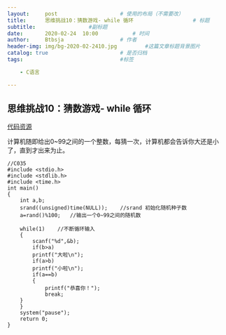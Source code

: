 ```yaml
---
layout:     post   				    # 使用的布局（不需要改）
title:      思维挑战10：猜数游戏- while 循环				    # 标题 
subtitle:                 #副标题
date:       2020-02-24 	10:00			# 时间
author:     Btbsja					# 作者
header-img: img/bg-2020-02-2410.jpg 	    #这篇文章标题背景图片
catalog: true 						# 是否归档
tags:								#标签

    - C语言

---
```

思维挑战10：猜数游戏- while 循环
-

[代码资源](https://download.csdn.net/download/Btbsja/12155121)

计算机随即给出0~99之间的一个整数，每猜一次，计算机都会告诉你大还是小了，直到才出来为止。

    //C035
    #include <stdio.h>
    #include <stdlib.h>
    #include <time.h>
    int main()
    {
        int a,b;
        srand((unsigned)time(NULL));    //srand 初始化随机种子数
        a=rand()%100;   //输出一个0~99之间的随机数
        
        while(1)    //不断循环输入
        {
            scanf("%d",&b);
            if(b>a)
            printf("大啦\n");
            if(a>b)
            printf("小啦\n");
            if(a==b)
            {
                printf("恭喜你！");
                break;
        }
        }
        system("pause");
        return 0;
    }